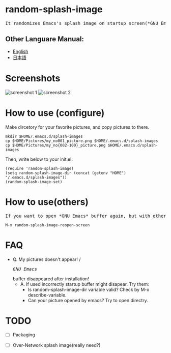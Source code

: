 # random-splash-image
<pre>It randomizes Emacs's splash image on startup screen(*GNU Emacs* buffer).</pre>

## Other Languare Manual:
- [English](README.md)
- [日本語](README.ja.md)

# Screenshots
![screenshot 1](https://raw.githubusercontent.com/kakakaya/random-splash-image/master/rsi-ss-1.png)
![screenshot 2](https://raw.githubusercontent.com/kakakaya/random-splash-image/master/rsi-ss-2.png)

# How to use (configure)
Make dircetory for your favorite pictures, and copy pictures to there.
```
mkdir $HOME/.emacs.d/splash-images
cp $HOME/Pictures/my_no001_picture.png $HOME/.emacs.d/splash-images
cp $HOME/Pictures/my_no{002-100}_picture.png $HOME/.emacs.d/splash-images
```
Then, write below to your init.el:
```
(require 'random-splash-image)
(setq random-splash-image-dir (concat (getenv "HOME") "/.emacs.d/splash-images"))
(random-splash-image-set)
```

# How to use(others)
<pre>If you want to open *GNU Emacs* buffer again, but with other picture, then kill *GNU Emacs* buffer and execute below command.</pre>
```
M-x random-splash-image-reopen-screen
```

# FAQ
- Q. My pictures doesn't appear! / <pre>*GNU Emacs*</pre> buffer disappeared after installation!
  - A. If used incorrectly startup buffer might disapear. Try them:
    - Is random-splash-image-dir variable valid? Check by M-x describe-variable.
    - Can your picture opened by emacs? Try to open directry.

# TODO
- [ ] Packaging
- [ ] Over-Network splash image(really need?)

